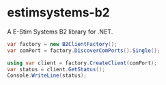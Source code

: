 # estimsystems-b2
A E-Stim Systems B2 library for .NET.

```csharp
var factory = new B2ClientFactory();
var comPort = factory.DiscoverComPorts().Single();

using var client = factory.CreateClient(comPort);
var status = client.GetStatus();
Console.WriteLine(status);
```